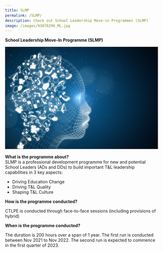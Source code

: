 ```yaml
---
title: SLMP
permalink: /SLMP/
description: Check out School Leadership Move-in Programmes (SLMP)
image: /images/93870290_ML.jpg
---
```


**School Leadership Move-In Programme (SLMP)**

![](/images/93870290_ML.jpg)

**What is the programme about?**
\
SLMP is a professional development programme for new and potential School Leaders (ADs and DDs) to build important T&L leadership capabilities in 3 key aspects:
* Driving Education Change
* Driving T&L Quality
* Shaping T&L Culture

**How is the programme conducted?**

CTLPE is conducted through face-to-face sessions (including provisions of hybrid)

**When is the programme conducted?**

The duration is 200 hours over a span of 1 year. The first run is conducted between Nov 2021 to Nov 2022. The second run is expected to commence in the first quarter of 2023.